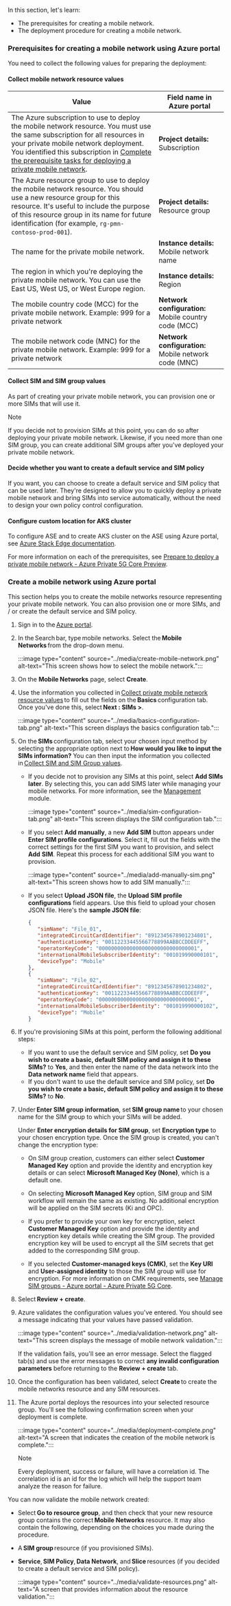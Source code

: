 In this section, let's learn:

- The prerequisites for creating a mobile network.
- The deployment procedure for creating a mobile network.

### Prerequisites for creating a mobile network using Azure portal

You need to collect the following values for preparing the deployment:

#### **Collect mobile network resource values**

| **Value** | **Field name in Azure portal** |
|---|---|
| The Azure subscription to use to deploy the mobile network resource. You must use the same subscription for all resources in your private mobile network deployment. You identified this subscription in [Complete the prerequisite tasks for deploying a private mobile network](/azure/private-5g-core/complete-private-mobile-network-prerequisites). | **Project details:** Subscription |
| The Azure resource group to use to deploy the mobile network resource. You should use a new resource group for this resource. It's useful to include the purpose of this resource group in its name for future identification (for example, `rg-pmn-contoso-prod-001`). | **Project details:** Resource group |
| The name for the private mobile network. | **Instance details:** Mobile network name |
| The region in which you're deploying the private mobile network. You can use the East US, West US, or West Europe region. | **Instance details:** Region |
| The mobile country code (MCC) for the private mobile network. Example: 999 for a private network | **Network configuration:** Mobile country code (MCC) |
| The mobile network code (MNC) for the private mobile network. Example: 999 for a private network | **Network configuration:** Mobile network code (MNC) |

#### **Collect SIM and SIM group values**

As part of creating your private mobile network, you can provision one or more SIMs that will use it.

> [!NOTE]
> If you decide not to provision SIMs at this point, you can do so after deploying your private mobile network. Likewise, if you need more than one SIM group, you can create additional SIM groups after you've deployed your private mobile network.

#### **Decide whether you want to create a default service and SIM policy**

If you want, you can choose to create a default service and SIM policy that can be used later. They're designed to allow you to quickly deploy a private mobile network and bring SIMs into service automatically, without the need to design your own policy control configuration.

#### **Configure custom location for AKS cluster**

To configure ASE and to create AKS cluster on the ASE using Azure portal, see [Azure Stack Edge documentation](/azure/databox-online/).

For more information on each of the prerequisites, see [Prepare to deploy a private mobile network - Azure Private 5G Core Preview](/azure/private-5g-core/complete-private-mobile-network-prerequisites).

### Create a mobile network using Azure portal

This section helps you to create the mobile networks resource representing your private mobile network. You can also provision one or more SIMs, and / or create the default service and SIM policy.

1. Sign in to the [Azure portal](https://portal.azure.com/).
1. In the Search bar, type mobile networks. Select the **Mobile Networks** from the drop-down menu.

   :::image type="content" source="../media/create-mobile-network.png" alt-text="This screen shows how to select the mobile network.":::

1. On the **Mobile Networks** page, select **Create**.
1. Use the information you collected in [Collect private mobile network resource values](/azure/private-5g-core/collect-required-information-for-private-mobile-network) to fill out the fields on the **Basics** configuration tab. Once you've done this, select **Next : SIMs >**.

   :::image type="content" source="../media/basics-configuration-tab.png" alt-text="This screen displays the basics configuration tab.":::

1. On the **SIMs** configuration tab, select your chosen input method by selecting the appropriate option next to **How would you like to input the SIMs information?** You can then input the information you collected in [Collect SIM and SIM Group values](/azure/private-5g-core/collect-required-information-for-private-mobile-network).
   - If you decide not to provision any SIMs at this point, select **Add SIMs later**. By selecting this, you can add SIMS later while managing your mobile networks. For more information, see the [Management](/training/modules/manage-azure-private-5g-core/) module.

     :::image type="content" source="../media/sim-configuration-tab.png" alt-text="This screen displays the SIM configuration tab.":::

   - If you select **Add manually**, a new **Add SIM** button appears under **Enter SIM profile configurations**. Select it, fill out the fields with the correct settings for the first SIM you want to provision, and select **Add** **SIM**. Repeat this process for each additional SIM you want to provision.

     :::image type="content" source="../media/add-manually-sim.png" alt-text="This screen shows how to add SIM manually.":::

   - If you select **Upload JSON file**, the **Upload SIM profile configurations** field appears. Use this field to upload your chosen JSON file.
     Here's the **sample JSON file**:

     ```json
     {
        "simName": "File_01",
        "integratedCircuitCardIdentifier": "8912345678901234801",
        "authenticationKey": "00112233445566778899AABBCCDDEEFF",
        "operatorKeyCode": "00000000000000000000000000000001",
        "internationalMobileSubscriberIdentity": "001019990000101",
        "deviceType": "Mobile"
     },
     {
        "simName": "File_02",
        "integratedCircuitCardIdentifier": "8912345678901234802",
        "authenticationKey": "00112233445566778899AABBCCDDEEFF",
        "operatorKeyCode": "00000000000000000000000000000001",
        "internationalMobileSubscriberIdentity": "001019990000102",
        "deviceType": "Mobile"
     }
     ```

1. If you're provisioning SIMs at this point, perform the following additional steps:
    - If you want to use the default service and SIM policy, set **Do you wish to create a basic, default SIM policy and assign it to these SIMs?** to **Yes**, and then enter the name of the data network into the **Data network name** field that appears.
    - If you don't want to use the default service and SIM policy, set **Do you wish to create a basic, default SIM    policy and assign it to these SIMs?** to **No**.

1. Under **Enter SIM group information**, set **SIM group name** to your chosen name for the SIM group to which your SIMs will be added.

   Under **Enter encryption details for SIM group**, set **Encryption type** to your chosen encryption type. Once the SIM group is created, you can't change the encryption type:

    - On SIM group creation, customers can either select **Customer Managed Key** option and provide the identity and encryption key details or can select **Microsoft Managed Key (None)**, which is a default one.

    - On selecting **Microsoft Managed Key** option, SIM group and SIM workflow will remain the same as existing. No additional encryption will be applied on the SIM secrets (Ki and OPC).

    - If you prefer to provide your own key for encryption, select **Customer Managed Key** option and provide the identity and encryption key details while creating the SIM group. The provided encryption key will be used to encrypt all the SIM secrets that get added to the corresponding SIM group.

    - If you selected **Customer-managed keys (CMK)**, set the **Key URI** and **User-assigned identity** to those the SIM group will use for encryption. For more information on CMK requirements, see [Manage SIM groups - Azure portal - Azure Private 5G Core](/azure/private-5g-core/manage-sim-groups).

1. Select **Review + create**.
1. Azure validates the configuration values you've entered. You should see a message indicating that your values have passed validation.

   :::image type="content" source="../media/validation-network.png" alt-text="This screen displays the message of mobile network validation.":::

   If the validation fails, you'll see an error message. Select the flagged tab(s) and use the error messages to correct **any invalid configuration parameters** before returning to the **Review + create** tab.

1. Once the configuration has been validated, select **Create** to create the mobile networks resource and any SIM resources.
1. The Azure portal deploys the resources into your selected resource group. You'll see the following confirmation screen when your deployment is complete.

   :::image type="content" source="../media/deployment-complete.png" alt-text="A screen that indicates the creation of the mobile network is complete.":::

   > [!NOTE]
   > Every deployment, success or failure, will have a correlation id.  The correlation id is an id for the log which will help the support team analyze the reason for failure.

You can now validate the mobile network created:

- Select **Go to resource group**, and then check that your new resource group contains the correct **Mobile Networks** resource. It may also contain the following, depending on the choices you made during the procedure.

- A **SIM group** resource (if you provisioned SIMs).

- **Service**, **SIM Policy**, **Data Network**, and **Slice** resources (if you decided to create a default service and SIM policy).

   :::image type="content" source="../media/validate-resources.png" alt-text="A screen that provides information about the resource validation.":::
